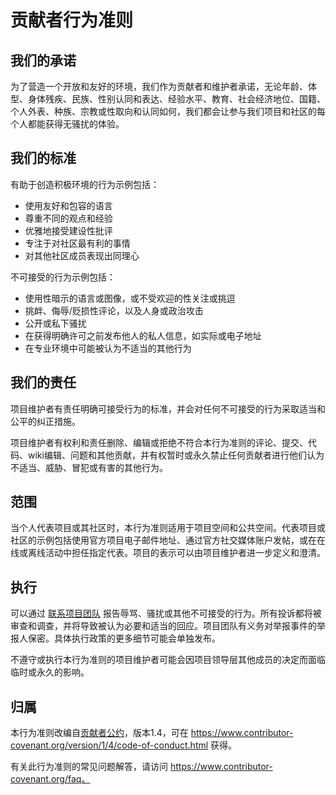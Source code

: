 # 贡献者行为准则

## 我们的承诺

为了营造一个开放和友好的环境，我们作为贡献者和维护者承诺，无论年龄、体型、身体残疾、民族、性别认同和表达、经验水平、教育、社会经济地位、国籍、个人外表、种族、宗教或性取向和认同如何，我们都会让参与我们项目和社区的每个人都能获得无骚扰的体验。

## 我们的标准

有助于创造积极环境的行为示例包括：

* 使用友好和包容的语言
* 尊重不同的观点和经验
* 优雅地接受建设性批评
* 专注于对社区最有利的事情
* 对其他社区成员表现出同理心

不可接受的行为示例包括：

* 使用性暗示的语言或图像，或不受欢迎的性关注或挑逗
* 挑衅、侮辱/贬损性评论，以及人身或政治攻击
* 公开或私下骚扰
* 在获得明确许可之前发布他人的私人信息，如实际或电子地址
* 在专业环境中可能被认为不适当的其他行为

## 我们的责任

项目维护者有责任明确可接受行为的标准，并会对任何不可接受的行为采取适当和公平的纠正措施。

项目维护者有权利和责任删除、编辑或拒绝不符合本行为准则的评论、提交、代码、wiki编辑、问题和其他贡献，并有权暂时或永久禁止任何贡献者进行他们认为不适当、威胁、冒犯或有害的其他行为。

## 范围

当个人代表项目或其社区时，本行为准则适用于项目空间和公共空间。代表项目或社区的示例包括使用官方项目电子邮件地址、通过官方社交媒体账户发帖，或在在线或离线活动中担任指定代表。项目的表示可以由项目维护者进一步定义和澄清。

## 执行

可以通过 [联系项目团队](链接待添加) 报告辱骂、骚扰或其他不可接受的行为。所有投诉都将被审查和调查，并将导致被认为必要和适当的回应。项目团队有义务对举报事件的举报人保密。具体执行政策的更多细节可能会单独发布。

不遵守或执行本行为准则的项目维护者可能会因项目领导层其他成员的决定而面临临时或永久的影响。

## 归属

本行为准则改编自[贡献者公约](https://www.contributor-covenant.org)，版本1.4，可在 https://www.contributor-covenant.org/version/1/4/code-of-conduct.html 获得。

有关此行为准则的常见问题解答，请访问 https://www.contributor-covenant.org/faq。
